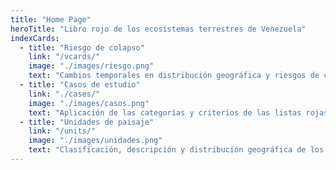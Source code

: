 ```yaml
---
title: "Home Page"
heroTitle: "Libro rojo de los ecosistemas terrestres de Venezuela"
indexCards:
  - title: "Riesgo de colapso"
    link: "/vcards/"
    image: "./images/riesgo.png"
    text: "Cambios temporales en distribución geográfica y riesgos de colapso and nivel nacional y estatal."
  - title: "Casos de estudio"
    link: "./cases/"
    image: "./images/casos.png"
    text: "Aplicación de las categorías y criterios de las listas rojas de ecosistemas a diferentes escalas geográficas."
  - title: "Unidades de paisaje"
    link: "/units/"
    image: "./images/unidades.png"
    text: "Clasificación, descripción y distribución geográfica de los principales paisajes vegetales de Venezuela."
---
```

